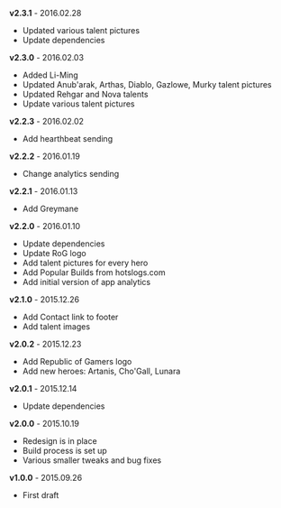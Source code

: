 **v2.3.1** - 2016.02.28

* Updated various talent pictures
* Update dependencies

**v2.3.0** - 2016.02.03

* Added Li-Ming 
* Updated Anub'arak, Arthas, Diablo, Gazlowe, Murky talent pictures
* Updated Rehgar and Nova talents
* Update various talent pictures

**v2.2.3** - 2016.02.02

* Add hearthbeat sending

**v2.2.2** - 2016.01.19

* Change analytics sending

**v2.2.1** - 2016.01.13

* Add Greymane

**v2.2.0** - 2016.01.10

* Update dependencies
* Update RoG logo
* Add talent pictures for every hero
* Add Popular Builds from hotslogs.com
* Add initial version of app analytics

**v2.1.0** - 2015.12.26

* Add Contact link to footer
* Add talent images

**v2.0.2** - 2015.12.23

* Add Republic of Gamers logo
* Add new heroes: Artanis, Cho'Gall, Lunara 

**v2.0.1** - 2015.12.14

* Update dependencies

**v2.0.0** - 2015.10.19

* Redesign is in place
* Build process is set up
* Various smaller tweaks and bug fixes

**v1.0.0** - 2015.09.26

* First draft